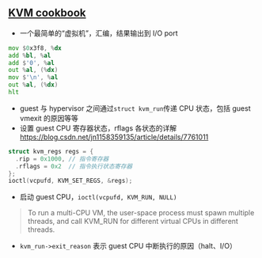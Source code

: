 ## [KVM cookbook](https://lwn.net/Articles/658511/)
* 一个最简单的“虚拟机”，汇编，结果输出到 I/O port
```asm
mov $0x3f8, %dx
add %bl, %al
add $'0', %al
out %al, (%dx)
mov $'\n', %al
out %al, (%dx)
hlt
```
* guest 与 hypervisor 之间通过`struct kvm_run`传递 CPU 状态，包括 guest vmexit 的原因等等
* 设置 guest CPU 寄存器状态，rflags 各状态的详解 https://blog.csdn.net/jn1158359135/article/details/7761011
```c
struct kvm_regs regs = {
  .rip = 0x1000, // 指令寄存器
  .rflags = 0x2  // 指令执行状态寄存器
};
ioctl(vcpufd, KVM_SET_REGS, &regs);
```
* 启动 guest CPU，`ioctl(vcpufd, KVM_RUN, NULL)`
> To run a multi-CPU VM, the user-space process must spawn multiple threads, and call KVM_RUN for different virtual CPUs in different threads.
* `kvm_run->exit_reason` 表示 guest CPU 中断执行的原因（halt、I/O）
